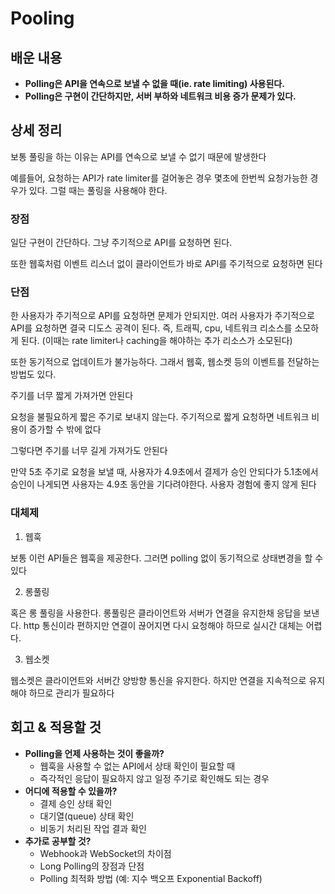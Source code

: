 # Pooling

## 배운 내용

- **Polling은 API을 연속으로 보낼 수 없을 때(ie. rate limiting) 사용된다.**
- **Polling은 구현이 간단하지만, 서버 부하와 네트워크 비용 증가 문제가 있다.**

## 상세 정리

보통 풀링을 하는 이유는 API를 연속으로 보낼 수 없기 때문에 발생한다

예를들어, 요청하는 API가 rate limiter를 걸어놓은 경우 몇초에 한번씩 요청가능한 경우가 있다. 그럴 때는 풀링을 사용해야 한다.

### 장점

일단 구현이 간단하다. 그냥 주기적으로 API를 요청하면 된다.

또한 웹훅처럼 이벤트 리스너 없이 클라이언트가 바로 API를 주기적으로 요청하면 된다

### 단점

한 사용자가 주기적으로 API를 요청하면 문제가 안되지만. 여러 사용자가 주기적으로 API를 요청하면 결국 디도스 공격이 된다. 즉, 트래픽, cpu, 네트워크 리소스를 소모하게 된다. (이때는 rate limiter나 caching을 해야하는 추가 리소스가 소모된다)

또한 동기적으로 업데이트가 불가능하다. 그래서 웹훅, 웹소켓 등의 이벤트를 전달하는 방법도 있다.

주기를 너무 짧게 가져가면 안된다

요청을 불필요하게 짧은 주기로 보내지 않는다. 주기적으로 짧게 요청하면 네트워크 비용이 증가할 수 밖에 없다

그렇다면 주기를 너무 길게 가져가도 안된다

만약 5초 주기로 요청을 보낼 때, 사용자가 4.9초에서 결제가 승인 안되다가 5.1초에서 승인이 나게되면 사용자는 4.9초 동안을 기다려야한다. 사용자 경험에 좋지 않게 된다

### 대체제

1. 웹훅

보통 이런 API들은 웹훅을 제공한다. 그러면 polling 없이 동기적으로 상태변경을 할 수 있다

2. 롱풀링

혹은 롱 풀링을 사용한다. 롱풀링은 클라이언트와 서버가 연결을 유지한채 응답을 보낸다. http 통신이라 편하지만 연결이 끊어지면 다시 요청해야 하므로 실시간 대체는 어렵다.

3. 웹소켓

웹소켓은 클라이언트와 서버간 양방향 통신을 유지한다. 하지만 연결을 지속적으로 유지해야 하므로 관리가 필요하다

## 회고 & 적용할 것

- **Polling을 언제 사용하는 것이 좋을까?**
    - 웹훅을 사용할 수 없는 API에서 상태 확인이 필요할 때
    - 즉각적인 응답이 필요하지 않고 일정 주기로 확인해도 되는 경우
- **어디에 적용할 수 있을까?**
    - 결제 승인 상태 확인
    - 대기열(queue) 상태 확인
    - 비동기 처리된 작업 결과 확인
- **추가로 공부할 것?**
    - Webhook과 WebSocket의 차이점
    - Long Polling의 장점과 단점
    - Polling 최적화 방법 (예: 지수 백오프 Exponential Backoff)